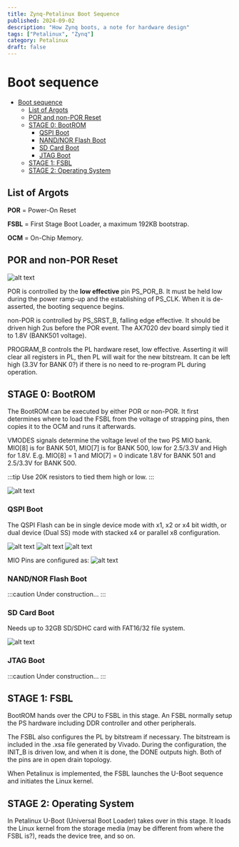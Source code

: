```yaml
---
title: Zynq-Petalinux Boot Sequence
published: 2024-09-02
description: "How Zynq boots, a note for hardware design"
tags: ["Petalinux", "Zynq"]
category: Petalinux
draft: false
---
```


# Boot sequence

- [Boot sequence](#boot-sequence)
  - [List of Argots](#list-of-argots)
  - [POR and non-POR Reset](#por-and-non-por-reset)
  - [STAGE 0: BootROM](#stage-0-bootrom)
    - [QSPI Boot](#qspi-boot)
    - [NAND/NOR Flash Boot](#nandnor-flash-boot)
    - [SD Card Boot](#sd-card-boot)
    - [JTAG Boot](#jtag-boot)
  - [STAGE 1: FSBL](#stage-1-fsbl)
  - [STAGE 2: Operating System](#stage-2-operating-system)


## List of Argots

**POR** = Power-On Reset

**FSBL** = First Stage Boot Loader, a maximum 192KB bootstrap.

**OCM** = On-Chip Memory.


## POR and non-POR Reset

![alt text](<./assets/Power_and_Reset_Sequencing_Waveform.png>)

POR is controlled by the **low effective** pin PS_POR_B. It must be held low during the power ramp-up and the establishing of PS_CLK. When it is de-asserted, the booting sequence begins.
 
non-POR is controlled by PS_SRST_B, falling edge effective. It should be driven high 2us before the POR event. The AX7020 dev board simply tied it to 1.8V (BANK501 voltage).

PROGRAM_B controls the PL hardware reset, low effective. Asserting it will clear all registers in PL, then PL will wait for the new bitstream. It can be left high (3.3V for BANK 0?) if there is no need to re-program PL during operation.

## STAGE 0: BootROM

The BootROM can be executed by either POR or non-POR. It first determines where to load the FSBL from the voltage of strapping pins, then copies it to the OCM and runs it afterwards.

VMODES signals determine the voltage level of the two PS MIO bank. MIO[8] is for BANK 501, MIO[7] is for BANK 500, low for 2.5/3.3V and High for 1.8V. E.g. MIO[8] = 1 and MIO[7] = 0 indicate 1.8V for BANK 501 and 2.5/3.3V for BANK 500.

:::tip
Use 20K resistors to tied them high or low.
:::

![alt text](<./assets/Boot_Mode_MIO_Strapping_Pins.png>)

### QSPI Boot

The QSPI Flash can be in single device mode with x1, x2 or x4 bit width, or dual device (Dual SS) mode with stacked x4 or parallel x8 configuration.

![alt text](<./assets/Quad-SPI_Single_SS_4-bit_IO.png>)
![alt text](<./assets/Quad-SPI_Dual_SS_4-bit_Stacked_IO.png>)
![alt text](<./assets/Quad-SPI_Dual_SS,_8-bit_Parallel_IO.png>)

MIO Pins are configured as:
![alt text](<./assets/Quad-SPI_Boot_MIO_Register_Settings.png>)

### NAND/NOR Flash Boot

:::caution
Under construction...
:::

### SD Card Boot

Needs up to 32GB SD/SDHC card with FAT16/32 file system.

![alt text](./assets/SD_Card_Boot_MIO_Register_Settings.png)

### JTAG Boot

:::caution
Under construction...
:::

## STAGE 1: FSBL

BootROM hands over the CPU to FSBL in this stage. An FSBL normally setup the PS hardware including DDR controller and other peripherals.

The FSBL also configures the PL by bitstream if necessary. The bitstream is included in the .xsa file generated by Vivado. During the configuration, the INIT_B is driven low, and when it is done, the DONE outputs high. Both of the pins are in open drain topology.

When Petalinux is implemented, the FSBL launches the U-Boot sequence and initiates the Linux kernel.

## STAGE 2: Operating System

In Petalinux U-Boot (Universal Boot Loader) takes over in this stage. It loads the Linux kernel from the storage media (may be different from where the FSBL is?), reads the device tree, and so on.
